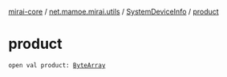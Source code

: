 [mirai-core](../../index.md) / [net.mamoe.mirai.utils](../index.md) / [SystemDeviceInfo](index.md) / [product](./product.md)

# product

`open val product: `[`ByteArray`](https://kotlinlang.org/api/latest/jvm/stdlib/kotlin/-byte-array/index.html)